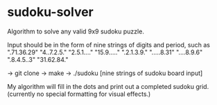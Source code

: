 # sudoku-solver
Algorithm to solve any valid 9x9 sudoku puzzle.

Input should be in the form of nine strings of digits and period, such as
".71.36.29" "4..7.2.5." "2.5.1...." "15.9....." ".2.1.3.9." ".....8.31" "....8.9.6" ".8.4.5..3" "31.62.84."

-> git clone
-> make
-> ./sudoku [nine strings of sudoku board input]

My algorithm will fill in the dots and print out a completed sudoku grid. (currently no special formatting for visual effects.)
